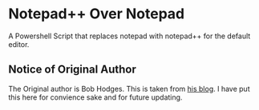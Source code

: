 # Notepad++ Over Notepad
A Powershell Script that replaces notepad with notepad++ for the default editor.

## Notice of Original Author
The Original author is Bob Hodges.  This is taken from [his blog](http://www.bobhodges.net/home/replace-notepad-with-notepad-using-powershell).  I have put this here for convience sake and for future updating.
